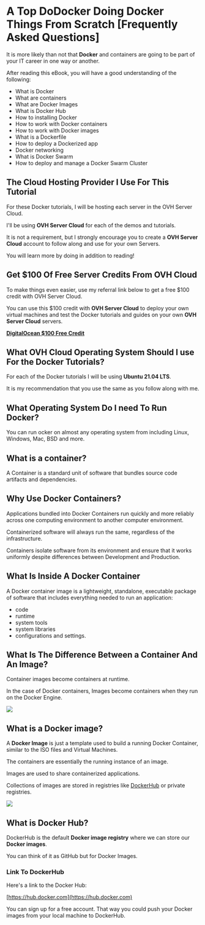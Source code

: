 # A Top DoDocker Doing Docker Things From Scratch  [Frequently Asked Questions]

It is more likely than not that **Docker** and containers are going to be part of your IT career in one way or another.

After reading this eBook, you will have a good understanding of the following:

* What is Docker
* What are containers
* What are Docker Images
* What is Docker Hub
* How to installing Docker
* How to work with Docker containers
* How to work with Docker images
* What is a Dockerfile
* How to deploy a Dockerized app
* Docker networking
* What is Docker Swarm
* How to deploy and manage a Docker Swarm Cluster

## The Cloud Hosting Provider I Use For This Tutorial

For these Docker tutorials, I will be hosting each server in the OVH Server Cloud.

I'll be using **OVH Server Cloud** for each of the demos and tutorials.

It is not a requirement, but I strongly encourage you to create a **OVH Server Cloud** account to follow along and use for your own Servers.

You will learn more by doing in addition to reading!

## Get $100 Of Free Server Credits From OVH Cloud

To make things even easier, use my referral link below to get a free $100 credit with OVH Server Cloud. 

You can use this $100 credit with **OVH Server Cloud** to deploy your own virtual machines and test the Docker tutorials and guides on your own **OVH Server Cloud** servers.

**[DigitalOcean $100 Free Credit](https://m.do.co/c/2a9bba940f39)**

## What OVH Cloud Operating System Should I use For the Docker Tutorials?

For each of the Docker tutorials I will be using **Ubuntu 21.04 LTS**.

It is my recommendation that you use the same as you follow along with me.

## What Operating System Do I need To Run Docker?

You can run  ocker on almost any operating system from including Linux, Windows, Mac, BSD and more.

## What is a container?

A Container is a standard unit of software that bundles source code artifacts and dependencies.

## Why Use Docker Containers?

Applications bundled into Docker Containers run quickly and more reliably across one computing environment to another computer environment.

Containerized software will always run the same, regardless of the infrastructure.

Containers isolate software from its environment and ensure that it works uniformly despite differences between Development and Production.

## What Is Inside A Docker Container

A Docker container image is a lightweight, standalone, executable package of software that includes everything needed to run an application:

* code
* runtime
* system tools
* system libraries
* configurations and settings.

## What Is The Difference Between a Container And An Image?

Container images become containers at runtime.

In the case of Docker containers, Images become containers when they run on the Docker Engine.

![](https://github.com/bobbyiliev/introduction-to-docker-ebook/raw/main/ebook/en/assets/images/infrastructure.png)

## What is a Docker image?

A **Docker Image** is just a template used to build a running Docker Container, similar to the ISO files and Virtual Machines.

The containers are essentially the running instance of an image.

Images are used to share containerized applications.

Collections of images are stored in registries like [DockerHub](https://hub.docker.com/) or private registries.

![](https://github.com/bobbyiliev/introduction-to-docker-ebook/raw/main/ebook/en/assets/images/process.png)

## What is Docker Hub?

DockerHub is the default **Docker image registry** where we can store our **Docker images**.

You can think of it as GitHub but for Docker Images.

### Link To DockerHub

Here's a link to the Docker Hub:

[https://hub.docker.com](https://hub.docker.com)

You can sign up for a free account. That way you could push your Docker images from your local machine to DockerHub.

